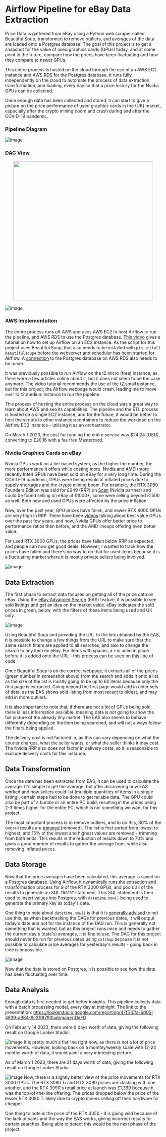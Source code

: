 # Airflow Pipeline for eBay Data Extraction

Price Data is gathered from eBay using a Python web scraper called Beautiful Soup, transformed to remove outliers, and averages of the data are loaded onto a Postgres database. The goal of this project is to get a snapshot for the value of used graphics cards (GPUs) today, and at some point in the future, compare how the prices have been fluctuating and how they compare to newer GPUs. 

This entire process is hosted on the cloud through the use of an AWS EC2 instance and AWS RDS for the Postgres database. It runs fully independently on the cloud to automate the process of data extraction, transformation, and loading, every day so that a price history for the Nvidia GPUs can be collected. 

Once enough data has been collected and stored, it can start to give a picture on the price performance of used graphics cards in the (UK) market, especially after the crypto mining boom and crash during and after the COVID-19 pandemic.

### Pipeline Diagram

![image](https://user-images.githubusercontent.com/80691974/218210522-87d52c4a-f802-4898-b8d4-864464363317.png)

### DAG View

<p align="center">
  <img src="https://user-images.githubusercontent.com/80691974/218771217-fc2a1fb3-d143-430f-bc54-4509d14cca78.png" width="450">
</p>

![image](https://user-images.githubusercontent.com/80691974/218771042-4613259b-3c3e-4551-8488-fdeb22672b5d.png)

### AWS Implementation

The entire process runs off AWS and uses AWS EC2 to host Airflow to run the pipeline, and AWS RDS to use the Postgres database. [This video](https://www.youtube.com/watch?v=o88LNQDH2uI) gives a tutorial on how to set up Airflow on an EC2 instance. As the script for this project uses Beautiful Soup, that also needs to be installed with `pip install beautifulsoup4` before the webserver and scheduler has been started for Airflow. A [connection](https://airflow.apache.org/docs/apache-airflow/stable/howto/connection.html) to the Postgres database on AWS RDS also needs to be made.

It was previously possible to run Airflow on the t2.micro (free) instance, as there were a few articles online about it, but it does not seem to be the case anymore. The video tutorial recommends the use of the t2.small instance, but for this project, the Airflow webpage would crash, leading me to move over to t2.medium instance to run the pipeline. 

This process of hosting the entire process on the cloud was a great way to learn about AWS and see its capabilities. The pipeline and the ETL process is hosted on a single EC2 instance, and for the future, it would be better to host the scripts to other instances/containers to reduce the workload on the Airflow EC2 instance - utilising it as an orchastrator. 

On March 1 2023, the cost for running the entire service was $24.24 (USD), converting to £20.16 with a fee free Mastercard.

### Nvidia Graphics Cards on eBay

Nvidia GPUs work on a tier based system, as the higher the number, the more performance it offers while costing more. Nvidia and AMD (more recently Intel) GPUs have been sold on eBay for a very long time. During the COVID-19 pandemic, GPUs were being resold at inflated prices due to supply shortages and the crypto mining boom. For example, the RTX 3080 Founders Edition was sold for £649 (RRP) on [Scan](https://www.scan.co.uk) (Nvidia partner) and could be found selling on eBay at £1000+, some were selling beyond £1500 as well. Both new and used GPUs were affected by the price inflation. 

Now, over the past year, GPU prices have fallen, and newer RTX 4000 GPUs are very high in RRP. There have been [videos](https://www.youtube.com/watch?v=9kiOLC2Ca_I) talking about best value GPUs over the past few years, and now, Nvidia GPUs offer better price to performance ratios than before, and the AMD lineups offering even better value. 

For used RTX 3000 GPUs, the prices have fallen below RRP as expected, and people can now get good deals. However, I wanted to track how the prices have fallen and there's no way to do that for used items because it is a fluctuating market where it is mostly private sellers being involved. 

![image](https://user-images.githubusercontent.com/80691974/218760233-e7de148a-2c41-4a80-89f0-b4834d33fbd0.png)


## Data Extraction 

The first phase to extract data focuses on getting all of the price data on eBay. Using the [eBay Advanced Search](https://www.ebay.co.uk/sch/ebayadvsearch) (EAS) feature, it is possible to see sold listings and get an idea on the market value. eBay indicates the sold prices in green, below, with the filters of these items being used and UK only. 

![image](https://user-images.githubusercontent.com/80691974/218758566-f85ac308-2fe8-433d-b7ac-f53c7db34fa5.png)

Using Beautiful Soup and providing the URL to the link obtained by the EAS, it is possible to change a few things from the URL to make sure that the same search filters are applied to all searches, and also to change the search to any item on eBay. For items with spaces, a `+` is used in place before it is added onto the URL - this process can be seen on [this line](https://github.com/sachinlim/ebay_airflow/blob/2527c700d015d3de1c0501e66952c0d43a9947dd/dags/scripts/ebay_extract_price.py#L8) of code.

Once Beautiful Soup is on the correct webpage, it extracts all of the prices (green number in screenshot above) from the search and adds it onto a list, as the size of the list is mostly going to be up to 60 items because only the first page is extracted. Going beyond the first page would add in older sets of data, as the EAS shows sold listing from most recent to oldest, and may add in more outliers. 

It is also important to note that, if there are not a lot of GPUs being sold, there is less information available, meaning data is not going to show the full picture of the already tiny market. The EAS also seems to behave differently depending on the item being searched, and will not always follow the filters being applied.  

The delivery cost is not factored in, as this can vary depending on what the courier charges, what the seller wants, or what the seller thinks it may cost. The Nvidia RRP also does not factor in delivery costs, so it is reasonable to exclude delivery costs for this instance. 


## Data Transformation

Once the data has been extracted from EAS, it can be used to calculate the average. It's simple to get the average, but after discovering how EAS worked and how sellers could list (multiple quantities of items in a single listing), certain steps had to be done to get reliable data. The GPU could also be part of a bundle or an entire PC build, resulting in the prices being 2-3 times higher for the entire PC, which is not something we want for this project.


The most important process is to remove outliers, and to do this, 30% of the overall results are [trimmed](https://www.investopedia.com/terms/t/trimmed_mean.asp) (removed). The list is first sorted from lowest to highest, and 15% of the lowest and highest values are removed - trimming from both ends. This results in the reduction of results down to 70% and gives a good number of results to gather the average from, while also removing inflated prices. 


## Data Storage

Now that the price averages have been calculated, this average is saved on a Postgres database. Using Airflow, it dynamically runs the extraction and transformation process for 9 of the RTX 3000 GPUs, and pools all of the results to generate an SQL `INSERT` statement. This SQL statement is then used to insert values into Postgres, with `datetime.now()` being used to generate the primary key as today's date. 

One thing to note about `datetime.now()` is that it is [generally advised](https://airflow.apache.org/docs/apache-airflow/stable/best-practices.html#creating-a-task) to not use this, as when backtracking the DAGs for previous dates, it will output today's date and not for the instance of the DAG run. This is generally not something that is wanted, but as this project runs once and needs to gather the current day's (date's) averages, it is fine to use. The DAG for this project should never be run for previous dates using `catchup` because it is not possible to calculate price averages for yesterday's results - going back in time is impossible.

![image](https://user-images.githubusercontent.com/80691974/218828686-fc170604-2dee-46c8-8ab2-00c6bfa56d4f.png)

Now that the data is stored on Postgres, it is possible to see how the data has been fluctuating over time. 


## Data Analysis

Enough data is first needed to get better insights. This pipeline collects data with a batch processing model, every day at midnight. The link to the presentation: https://lookerstudio.google.com/reporting/47f510fa-6d05-4839-a984-9c3f9f790bab/page/tDaFD

On February 14 2023, there were 6 days worth of data, giving the following result on Google Looker Studio:

![image](https://user-images.githubusercontent.com/80691974/218826603-91c33d95-eaff-4743-b9eb-d4dc92b841bc.png)
It is pretty much a flat line right now, as there is not a lot of price movements. However, looking back on a monthly/weekly scale with 12-24 months worth of data, it would paint a very interesting picture.

As of March 1 2023, there are 21 days worth of data, giving the following result on Google Looker Studio:

![image](https://user-images.githubusercontent.com/80691974/222117957-5f42e12b-4564-42f7-95f7-8a2a3b519132.png)
Now, there is a slightly better view of the price movements for RTX 3000 GPUs. The RTX 3080 Ti and RTX 3090 prices are clashing with one another, and the RTX 3090's retail price at launch was £1,399 because it was the top-of-the-line offering. The prices dropped below the price of the lesser RTX 3080 Ti likely due to crypto miners selling off their hardware for cheaper. 

One thing to note is the price of the RTX 3050 - it is going wild because of the lack of sales and the way the EAS works, giving incorrect results for certain searches. Being able to detect this would be the next phase of the project.
